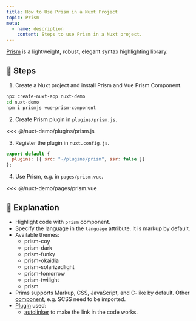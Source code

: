 ```yaml
---
title: How to Use Prism in a Nuxt Project
topic: Prism
meta:
  - name: description
    content: Steps to use Prism in a Nuxt project.
---
```


[Prism](https://github.com/PrismJS/prism) is a lightweight, robust, elegant syntax highlighting library.

## :footprints: Steps

1. Create a Nuxt project and install Prism and Vue Prism Component.

```bash
npx create-nuxt-app nuxt-demo
cd nuxt-demo
npm i prismjs vue-prism-component
```

2. Create Prism plugin in `plugins/prism.js`.

<<< @/nuxt-demo/plugins/prism.js

3. Register the plugin in `nuxt.config.js`.

```js
export default {
  plugins: [{ src: "~/plugins/prism", ssr: false }]
};
```

4. Use Prism, e.g. in `pages/prism.vue`.

<<< @/nuxt-demo/pages/prism.vue

## :book: Explanation

- Highlight code with `prism` component.
- Specify the language in the `language` attribute. It is markup by default.
- Available themes:
  - prism-coy
  - prism-dark
  - prism-funky
  - prism-okaidia
  - prism-solarizedlight
  - prism-tomorrow
  - prism-twilight
  - prism
- Prims supports Markup, CSS, JavaScript, and C-like by default. Other [component](https://prismjs.com/index.html#languages-list), e.g. SCSS need to be imported.
- [Plugin](https://prismjs.com/index.html#plugins) used:
  - [autolinker](https://prismjs.com/plugins/autolinker) to make the link in the code works.<Badge text="broken" type="error" vertical="middle" />
